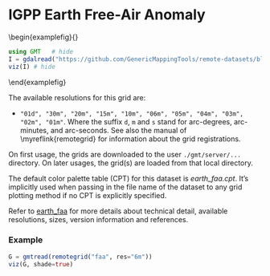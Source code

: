 # IGPP Earth Free-Air Anomaly


\begin{examplefig}{}
```julia
using GMT	# hide
I = gdalread("https://github.com/GenericMappingTools/remote-datasets/blob/main/docs/_static/GMT_earth_faa.jpg?raw=true"); # hide
viz(I) # hide
```
\end{examplefig}

The available resolutions for this grid are:
- `"01d", "30m", "20m", "15m", "10m", "06m", "05m", "04m", "03m", "02m", "01m"`. Where
  the suffix `d`, `m` and `s` stand for arc-degrees, arc-minutes, and arc-seconds. See also the manual
  of \myreflink{remotegrid} for information about the grid registrations.

On first usage, the grids are downloaded to the user `./gmt/server/...` directory. On later usages,
the grid(s) are loaded from that local directory.

The default color palette table (CPT) for this dataset is _earth_faa.cpt_. It’s implicitly used when passing in the
file name of the dataset to any grid plotting method if no CPT is explicitly specified.

Refer to [earth_faa](https://www.generic-mapping-tools.org/remote-datasets/earth-faa.html) for more details
about technical detail, available resolutions, sizes, version information and references.

### Example

```julia
G = gmtread(remotegrid("faa", res="6m"))
viz(G, shade=true)
```
